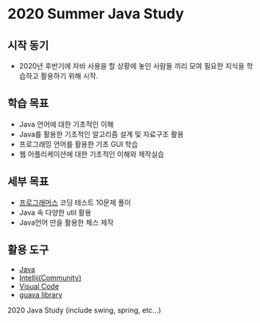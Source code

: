 # 2020 Summer Java Study

## 시작 동기

* 2020년 후반기에 자바 사용을 할 상황에 놓인 사람들 끼리 모여 필요한 지식을 학습하고 활용하기 위해 시작.

## 학습 목표

* Java 언어에 대한 기초적인 이해
* Java를 활용한 기초적인 알고리즘 설계 및 자료구조 활용
* 프로그래밍 언어를 활용한 기초 GUI 학습
* 웹 어플리케이션에 대한 기초적인 이해와 제작실습

## 세부 목표

* [프로그래머스](https://programmers.co.kr/) 코딩 테스트 10문제 풀이
* Java 속 다양한 util 활용
* Java언어 만을 활용한 체스 제작

## 활용 도구

* [Java](https://www.java.com/ko/)
* [Intellij(Community)](https://www.jetbrains.com/ko-kr/idea/)
* [Visual Code](https://code.visualstudio.com/)
* [guava library](extendfile/guava-18.0.jar)

2020 Java Study (include swing, spring, etc...)

